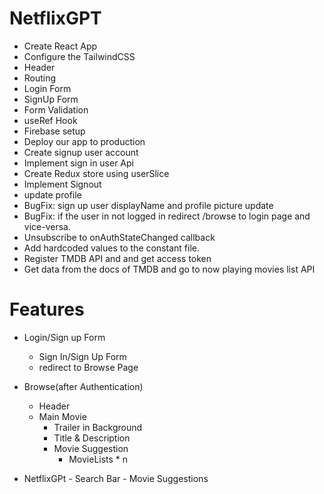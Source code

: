 # NetflixGPT 
 - Create React App
 - Configure the TailwindCSS
 - Header
 - Routing
 - Login Form
 - SignUp Form
 - Form Validation
 - useRef Hook
 - Firebase setup
 - Deploy our app to production
 - Create signup user account
 - Implement sign in user Api
 - Create Redux store using userSlice
 - Implement Signout
 - update profile
 - BugFix: sign up user displayName and profile picture update
 - BugFix: if the user in not logged in redirect /browse to login page and vice-versa.
 - Unsubscribe to onAuthStateChanged callback
 - Add hardcoded values to the constant file.
 - Register TMDB API and and get access token
 - Get data from the docs of TMDB and go to now playing movies list API

 # Features
 - Login/Sign up Form
      - Sign In/Sign Up Form
      - redirect to Browse Page

 - Browse(after Authentication)
      - Header 
      - Main Movie
        - Trailer in Background
        - Title & Description
        - Movie Suggestion
           - MovieLists * n

- NetflixGPt 
      - Search Bar
      - Movie Suggestions
